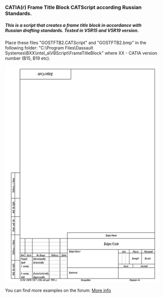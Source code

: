 ### CATIA(r) Frame Title Block CATScript according Russian Standards.
##### This is a script that creates a frame title block in accordance with Russian drafting standards. Tested in V5R15 and V5R19 version.

Place these files "GOSTFTB2.CATScript" and "GOSTFTB2.bmp" in the following folder:
"C:\Program Files\Dassault Systemes\BXX\intel_a\VBScript\FrameTitleBlock"
where XX - CATIA version number (B15, B19 etc).

![Preview image](https://github.com/Lab-V/CATIA_GOST_FTB/blob/main/GOSTFTB2.png)

You can find more examples on the forum:
[More info](http://www.plm-forum.ru)
